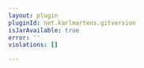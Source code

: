 ```yaml
---
layout: plugin
pluginId: net.karlmartens.gitversion
isJarAvailable: true
error: ''
violations: []

---
```

